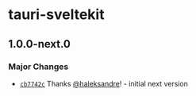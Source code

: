 # tauri-sveltekit

## 1.0.0-next.0

### Major Changes

- [`cb7742c`](https://github.com/haleksandre/tauri-sveltekit/commit/cb7742ce0814ed75a4f919738847aa3412ea6403) Thanks [@haleksandre](https://github.com/haleksandre)! - initial next version

